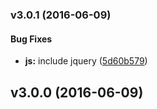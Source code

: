 <a name="v3.0.1"></a>
### v3.0.1 (2016-06-09)


#### Bug Fixes

* **js:** include jquery ([5d60b579](http://github.com/moondropx/ghostium-mod/commit/5d60b57951561ac13796c91cd9adf7f777155bba))

<a name="v3.0.0"></a>
## v3.0.0 (2016-06-09)

